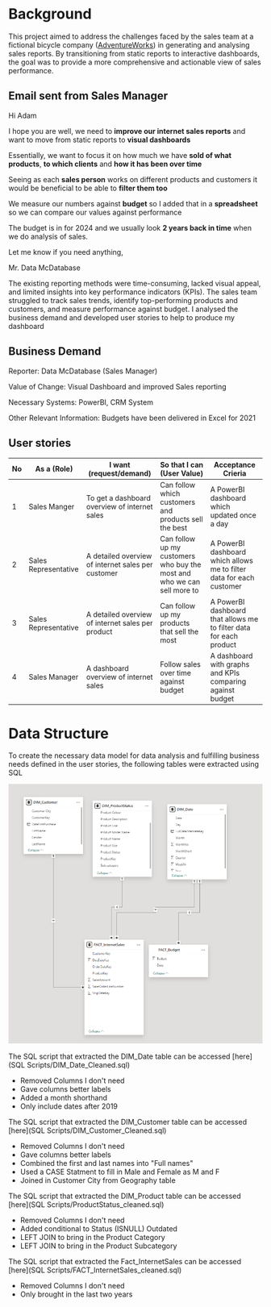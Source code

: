 # Background

This project aimed to address the challenges faced by the sales team at a fictional bicycle company ([AdventureWorks](https://learn.microsoft.com/en-us/sql/samples/adventureworks-install-configure?view=sql-server-ver15&tabs=ssms)) in generating and analysing sales reports. By transitioning from static reports to interactive dashboards, the goal was to provide a more comprehensive and actionable view of sales performance.

## Email sent from Sales Manager

Hi Adam

I hope you are well, we need to **improve our internet sales reports** and want to move from static reports to **visual dashboards**

Essentially, we want to focus it on how much we have **sold of what products**, **to which clients** and **how it has been over time**

Seeing as each **sales person** works on different products and customers it would be beneficial to be able to **filter them too**

We measure our numbers against **budget** so I added that in a **spreadsheet** so we can compare our values against performance

The budget is in for 2024 and we usually look **2 years back in time** when we do analysis of sales.

Let me know if you need anything, 

Mr. Data McDatabase

The existing reporting methods were time-consuming, lacked visual appeal, and limited insights into key performance indicators (KPIs). The sales team struggled to track sales trends, identify top-performing products and customers, and measure performance against budget. I analysed the business demand and developed user stories to help to produce my dashboard

## Business Demand

Reporter: Data McDatabase (Sales Manager)

Value of Change: Visual Dashboard and improved Sales reporting 

Necessary Systems: PowerBI, CRM System

Other Relevant Information:  Budgets have been delivered in Excel for 2021

## User stories

| No | As a (Role) | I want (request/demand) | So that I can (User Value) | Acceptance Crieria |
| --- | --- | --- | --- | --- |
| 1 | Sales Manger | To get a dashboard overview of internet sales | Can follow which customers and products sell the best | A PowerBI dashboard which updated once a day |
| 2 | Sales Representative | A detailed overview of internet sales per customer | Can follow up my customers who buy the most and who we can sell more to | A PowerBI dashboard which allows me to filter data for each customer |
| 3 | Sales Representative | A detailed overview of internet sales per product | Can follow up my products that sell the most | A PowerBI dashboard that allows me to filter data for each product  |
| 4 | Sales Manager | A dashboard overview of internet sales | Follow sales over time against budget | A dashboard with graphs and KPIs comparing against budget |

# Data Structure 
To create the necessary data model for data analysis and fulfilling business needs defined in the user stories, the following tables were extracted using SQL

![ERD](ERD.png)

The SQL script that extracted the DIM_Date table can be accessed [here](SQL Scripts/DIM_Date_Cleaned.sql)
* Removed Columns I don't need 
* Gave columns better labels
* Added a month shorthand 
* Only include dates after 2019

The SQL script that extracted the DIM_Customer table can be accessed [here](SQL Scripts/DIM_Customer_Cleaned.sql)
* Removed Columns I don't need
* Gave columns better labels
* Combined the first and last names into "Full names"
* Used a CASE Statment to fill in Male and Female as M and F
* Joined in Customer City from Geography table

The SQL script that extracted the DIM_Product table can be accessed [here](SQL Scripts/ProductStatus_cleaned.sql)
* Removed Columns I don't need
* Added conditional to Status (ISNULL) Outdated
* LEFT JOIN to bring in the Product Category
* LEFT JOIN to bring in the Product Subcategory

The SQL script that extracted the Fact_InternetSales can be accessed [here](SQL Scripts/FACT_InternetSales_cleaned.sql)
* Removed Columns I don't need
* Only brought in the last two years 
